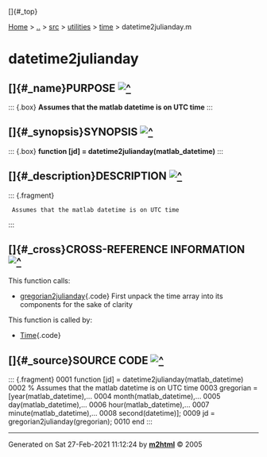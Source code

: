 []{#_top}

<div>

[Home](../../../../index.html) \> [..](#) \> [src](#) \> [utilities](#)
\> [time](index.html) \> datetime2julianday.m

</div>

# datetime2julianday

## []{#_name}PURPOSE [![\^](../../../../up.png)](#_top)

::: {.box}
**Assumes that the matlab datetime is on UTC time**
:::

## []{#_synopsis}SYNOPSIS [![\^](../../../../up.png)](#_top)

::: {.box}
**function \[jd\] = datetime2julianday(matlab_datetime)**
:::

## []{#_description}DESCRIPTION [![\^](../../../../up.png)](#_top)

::: {.fragment}
``` {.comment}
 Assumes that the matlab datetime is on UTC time
```
:::

## []{#_cross}CROSS-REFERENCE INFORMATION [![\^](../../../../up.png)](#_top)

This function calls:

-   [gregorian2julianday](gregorian2julianday.html "function [jd] = gregorian2julianday(gregorian)"){.code}
    First unpack the time array into its components for the sake of
    clarity

This function is called by:

-   [Time](Time.html){.code}

## []{#_source}SOURCE CODE [![\^](../../../../up.png)](#_top)

::: {.fragment}
    0001 function [jd] = datetime2julianday(matlab_datetime)
    0002     % Assumes that the matlab datetime is on UTC time
    0003     gregorian = [year(matlab_datetime),...
    0004                  month(matlab_datetime),...
    0005                  day(matlab_datetime),...
    0006                  hour(matlab_datetime),...
    0007                  minute(matlab_datetime),...
    0008                  second(datetime)];
    0009     jd = gregorian2julianday(gregorian);
    0010 end
:::

------------------------------------------------------------------------

Generated on Sat 27-Feb-2021 11:12:24 by
**[m2html](http://www.artefact.tk/software/matlab/m2html/ "Matlab Documentation in HTML")**
© 2005
